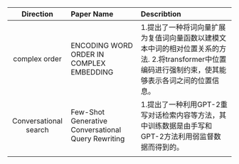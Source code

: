 



| Direction | Paper Name | Describtion |
| :----:| :---- | :---- |
|complex order |  ENCODING WORD ORDER IN COMPLEX EMBEDDING |  1.提出了一种将词向量扩展为复值词向量函数以建模文本中词的相对位置关系的方法. 2.将transformer中位置编码进行强制约束，使其能够表示各词之间的位置信息。|
|Conversational search | Few-Shot Generative Conversational Query Rewriting | 1.提出了一种利用GPT-2重写对话检索内容等方法，其中训练数据是由手写和GPT-2方法利用弱监督数据而得到的。|
||
